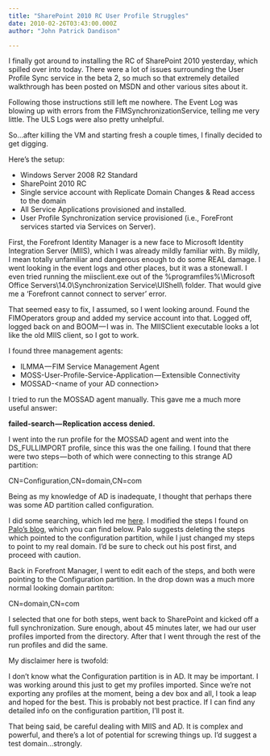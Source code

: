 ```yaml
---
title: "SharePoint 2010 RC User Profile Struggles"
date: 2010-02-26T03:43:00.000Z
author: "John Patrick Dandison"

---
```


I finally got around to installing the RC of SharePoint 2010 yesterday, which spilled over into today. There were a lot of issues surrounding the User Profile Sync service in the beta 2, so much so that extremely detailed walkthrough has been posted on MSDN and other various sites about it.

Following those instructions still left me nowhere. The Event Log was blowing up with errors from the FIMSynchronizationService, telling me very little. The ULS Logs were also pretty unhelpful.

So…after killing the VM and starting fresh a couple times, I finally decided to get digging.

Here’s the setup:

*   Windows Server 2008 R2 Standard
*   SharePoint 2010 RC
*   Single service account with Replicate Domain Changes &amp; Read access to the domain
*   All Service Applications provisioned and installed.
*   User Profile Synchronization service provisioned (i.e., ForeFront services started via Services on Server).

First, the Forefront Identity Manager is a new face to Microsoft Identity Integration Server (MIIS), which I was already mildly familiar with. By mildly, I mean totally unfamiliar and dangerous enough to do some REAL damage. I went looking in the event logs and other places, but it was a stonewall. I even tried running the miisclient.exe out of the %programfiles%\Microsoft Office Servers\14.0\Synchronization Service\UIShell\ folder. That would give me a ‘Forefront cannot connect to server’ error.

That seemed easy to fix, I assumed, so I went looking around. Found the FIMOperators group and added my service account into that. Logged off, logged back on and BOOM — I was in. The MIISClient executable looks a lot like the old MIIS client, so I got to work.

I found three management agents:

*   ILMMA — FIM Service Management Agent
*   MOSS-User-Profile-Service-Application — Extensible Connectivity
*   MOSSAD-&lt;name of your AD connection&gt;

I tried to run the MOSSAD agent manually. This gave me a much more useful answer:

**failed-search — Replication access denied.**

I went into the run profile for the MOSSAD agent and went into the DS_FULLIMPORT profile, since this was the one failing. I found that there were two steps — both of which were connecting to this strange AD partition:

CN=Configuration,CN=domain,CN=com

Being as my knowledge of AD is inadequate, I thought that perhaps there was some AD partition called configuration.

I did some searching, which led me [here](http://blog.jussipalo.com/2010/02/sp2010-fimsynchronizationservice-errors.html). I modified the steps I found on [Palo’s blog](http://blog.jussipalo.com), which you can find below. Palo suggests deleting the steps which pointed to the configuration partition, while I just changed my steps to point to my real domain. I’d be sure to check out his post first, and proceed with caution.

Back in Forefront Manager, I went to edit each of the steps, and both were pointing to the Configuration partition. In the drop down was a much more normal looking domain partiton:

CN=domain,CN=com

I selected that one for both steps, went back to SharePoint and kicked off a full synchronization. Sure enough, about 45 minutes later, we had our user profiles imported from the directory. After that I went through the rest of the run profiles and did the same.

My disclaimer here is twofold:

I don’t know what the Configuration partition is in AD. It may be important. I was working around this just to get my profiles imported. Since we’re not exporting any profiles at the moment, being a dev box and all, I took a leap and hoped for the best. This is probably not best practice. If I can find any detailed info on the configuration partition, I’ll post it.

That being said, be careful dealing with MIIS and AD. It is complex and powerful, and there’s a lot of potential for screwing things up. I’d suggest a test domain…strongly.
